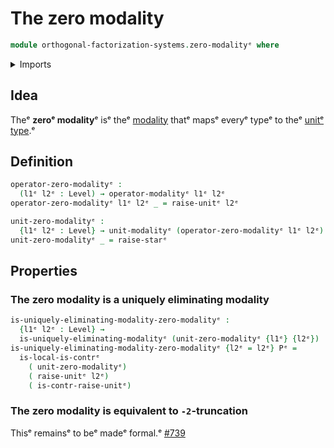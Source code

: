 # The zero modality

```agda
module orthogonal-factorization-systems.zero-modalityᵉ where
```

<details><summary>Imports</summary>

```agda
open import foundation.unit-typeᵉ
open import foundation.universe-levelsᵉ

open import orthogonal-factorization-systems.local-typesᵉ
open import orthogonal-factorization-systems.modal-operatorsᵉ
open import orthogonal-factorization-systems.uniquely-eliminating-modalitiesᵉ
```

</details>

## Idea

Theᵉ **zeroᵉ modality**ᵉ isᵉ theᵉ
[modality](orthogonal-factorization-systems.higher-modalities.mdᵉ) thatᵉ mapsᵉ
everyᵉ typeᵉ to theᵉ [unitᵉ type](foundation.unit-type.md).ᵉ

## Definition

```agda
operator-zero-modalityᵉ :
  (l1ᵉ l2ᵉ : Level) → operator-modalityᵉ l1ᵉ l2ᵉ
operator-zero-modalityᵉ l1ᵉ l2ᵉ _ = raise-unitᵉ l2ᵉ

unit-zero-modalityᵉ :
  {l1ᵉ l2ᵉ : Level} → unit-modalityᵉ (operator-zero-modalityᵉ l1ᵉ l2ᵉ)
unit-zero-modalityᵉ _ = raise-starᵉ
```

## Properties

### The zero modality is a uniquely eliminating modality

```agda
is-uniquely-eliminating-modality-zero-modalityᵉ :
  {l1ᵉ l2ᵉ : Level} →
  is-uniquely-eliminating-modalityᵉ (unit-zero-modalityᵉ {l1ᵉ} {l2ᵉ})
is-uniquely-eliminating-modality-zero-modalityᵉ {l2ᵉ = l2ᵉ} Pᵉ =
  is-local-is-contrᵉ
    ( unit-zero-modalityᵉ)
    ( raise-unitᵉ l2ᵉ)
    ( is-contr-raise-unitᵉ)
```

### The zero modality is equivalent to `-2`-truncation

Thisᵉ remainsᵉ to beᵉ madeᵉ formal.ᵉ
[#739](https://github.com/UniMath/agda-unimath/issues/739ᵉ)